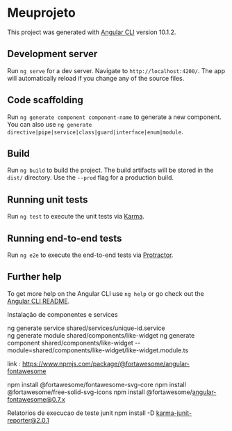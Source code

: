 # Meuprojeto

This project was generated with [Angular CLI](https://github.com/angular/angular-cli) version 10.1.2.

## Development server

Run `ng serve` for a dev server. Navigate to `http://localhost:4200/`. The app will automatically reload if you change any of the source files.

## Code scaffolding

Run `ng generate component component-name` to generate a new component. You can also use `ng generate directive|pipe|service|class|guard|interface|enum|module`.

## Build

Run `ng build` to build the project. The build artifacts will be stored in the `dist/` directory. Use the `--prod` flag for a production build.

## Running unit tests

Run `ng test` to execute the unit tests via [Karma](https://karma-runner.github.io).

## Running end-to-end tests

Run `ng e2e` to execute the end-to-end tests via [Protractor](http://www.protractortest.org/).

## Further help

To get more help on the Angular CLI use `ng help` or go check out the [Angular CLI README](https://github.com/angular/angular-cli/blob/master/README.md).


Instalação de componentes e services 

ng generate service shared/services/unique-id.service   
ng generate module shared/components/like-widget
ng generate component  shared/components/like-widget --module=shared/components/like-widget/like-widget.module.ts 


link : https://www.npmjs.com/package/@fortawesome/angular-fontawesome

npm install @fortawesome/fontawesome-svg-core
npm install @fortawesome/free-solid-svg-icons
npm install @fortawesome/angular-fontawesome@0.7.x


Relatorios de execucao de teste junit 
npm install -D karma-junit-reporter@2.0.1


